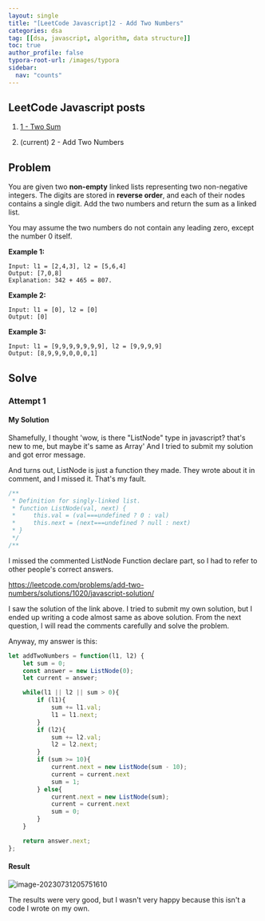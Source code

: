 ```yaml
---
layout: single
title: "[LeetCode Javascript]2 - Add Two Numbers"
categories: dsa
tag: [[dsa, javascript, algorithm, data structure]]
toc: true
author_profile: false
typora-root-url: /images/typora
sidebar:
  nav: "counts"
---
```


<nav class="cods"><h2>LeetCode Javascript posts</h2><ol><li><a href="/dsa/LeetCode_Javascript~1_-_Two_Sum">1 - Two Sum</a></li><li><p>(current) 2 - Add Two Numbers</p></li></ol></nav>

## Problem

You are given two **non-empty** linked lists representing two non-negative integers. The digits are stored in **reverse order**, and each of their nodes contains a single digit. Add the two numbers and return the sum as a linked list.

You may assume the two numbers do not contain any leading zero, except the number 0 itself.

**Example 1:**

```
Input: l1 = [2,4,3], l2 = [5,6,4]
Output: [7,0,8]
Explanation: 342 + 465 = 807.
```

**Example 2:**

```
Input: l1 = [0], l2 = [0]
Output: [0]
```

**Example 3:**

```
Input: l1 = [9,9,9,9,9,9,9], l2 = [9,9,9,9]
Output: [8,9,9,9,0,0,0,1]
```



## Solve 

### Attempt 1

#### My Solution

Shamefully, I thought 'wow, is there "ListNode" type in javascript? that's new to me, but maybe it's same as Array'
And I tried to submit my solution and got error message.

And turns out, ListNode is just a function they made.
They wrote about it in comment, and I missed it. 
That's my fault.

```javascript
/**
 * Definition for singly-linked list.
 * function ListNode(val, next) {
 *     this.val = (val===undefined ? 0 : val)
 *     this.next = (next===undefined ? null : next)
 * }
 */
/**
```

I missed the commented ListNode Function declare part, so I had to refer to other people's correct answers.

https://leetcode.com/problems/add-two-numbers/solutions/1020/javascript-solution/

I saw the solution of the link above.
I tried to submit my own solution, but I ended up writing a code almost same as above solution.
From the next question, I will read the comments carefully and solve the problem.

Anyway, my answer is this:

```javascript
let addTwoNumbers = function(l1, l2) {
    let sum = 0;
    const answer = new ListNode(0);
    let current = answer;

    while(l1 || l2 || sum > 0){
        if (l1){
            sum += l1.val;
            l1 = l1.next;
        }
        if (l2){
            sum += l2.val;
            l2 = l2.next;
        }
        if (sum >= 10){
            current.next = new ListNode(sum - 10);
            current = current.next
            sum = 1;
        } else{
            current.next = new ListNode(sum);
            current = current.next
            sum = 0;
        }
    }

    return answer.next;
};
```



#### Result

![image-20230731205751610](/images/typora/images/typora/images/typoraimages/typora/image-20230731205751610.png)

The results were very good, but I wasn't very happy because this isn't a code I wrote on my own.